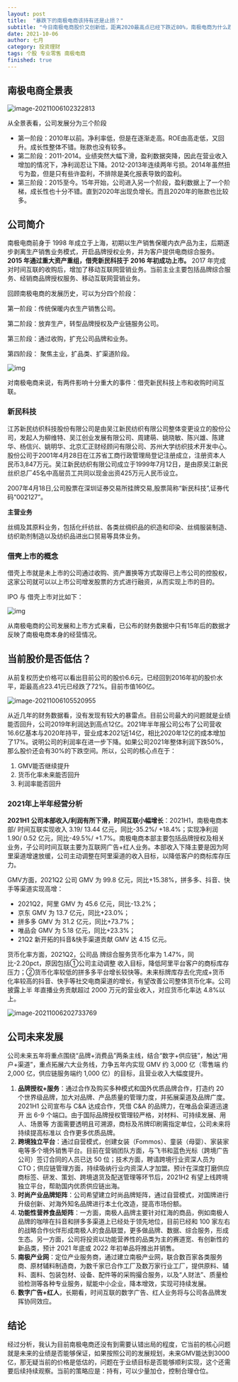 ```yaml
---
layout: post
title:  "暴跌下的南极电商该持有还是止损？"
subtitle: "今日南极电商股价又创新低，距离2020最高点已经下跌近80%，南极电商为什么跌势如此凶猛，股价能否回升，当前情况下该加仓、持有还是止损？"
date: 2021-10-06
author: 七月
category: 投资理财
tags: 个股 专业零售 南极电商
finished: true
---
```


## 南极电商全景表

![image-20211006102322813](/img/2021-10-06-NanJiDianShang/image-20211006102322813.png)

从全景表看，公司发展分为三个阶段

* 第一阶段：2010年以前。净利率低，但是在逐渐走高。ROE由高走低，又回升。成长性整体不错。账款也没有较多。
* 第二阶段：2011-2014。业绩突然大幅下滑，盈利数据突降，因此在营业收入增加的情况下，净利润忍让下降。2012-2013年连续两年亏损。2014年虽然扭亏为盈，但是只有些许盈利，不排除是美化报表导致的盈利。
* 第三阶段：2015至今。15年开始，公司进入另一个阶段，盈利数据上了一个阶梯，成长性也十分不错。直到2020年出现负增长。而且2020年的账款也比较多。

## 公司简介

南极电商前身于 1998 年成立于上海，初期以生产销售保暖内衣产品为主，后期逐步剥离生产销售业务模式，开启品牌授权业务，并为客户提供电商综合服务。**2015 年通过重大资产重组，借壳新民科技于 2016 年初成功上市。** 2017 年完成对时间互联的收购后，增加了移动互联网营销业务。当前主业主要包括品牌综合服务、经销商品牌授权服务、移动互联网营销业务。

回顾南极电商的发展历史，可以为分四个阶段：

第一阶段：传统保暖内衣生产销售公司。

第二阶段：放弃生产，转型品牌授权及产业链服务公司。

第三阶段：通过收购，扩充公司品牌和业务。

第四阶段： 聚焦主业，扩品类、扩渠道阶段。

![img](https://rosanne-luo.github.io/img/v2-e995b6e64497b4c215ba4d1e689ce67f_720w.jpg)

对南极电商来说，有两件影响十分重大的事件：借壳新民科技上市和收购时间互联。

### 新民科技

江苏新民纺织科技股份有限公司是由吴江新民纺织有限公司整体变更设立的股份公司，发起人为柳维特、吴江创业发展有限公司、周建萌、姚晓敏、陈兴雄、陈建华、杨信兴、姚明华、北京汇正财经顾问有限公司、苏州大学纺织技术开发中心。股份公司于2001年4月28日在江苏省工商行政管理局登记注册成立，注册资本人民币3,847万元。吴江新民纺织有限公司成立于1999年7月12日，是由原吴江新民丝织总厂45名中高层员工共同以现金出资425万元人民币设立。

2007年4月18日,公司股票在深圳证券交易所挂牌交易,股票简称“新民科技”,证券代码“002127”。

**主营业务**

丝绸及其原料业务，包括化纤纺丝、各类丝绸织品的织造和印染、丝绸服装制造、纺织助剂制造以及纺织品进出口贸易等具体业务。

### 借壳上市的概念

借壳上市就是未上市的公司通过收购、资产置换等方式取得已上市公司的控股权，这家公司就可以以上市公司增发股票的方式进行融资，从而实现上市的目的。

IPO 与 借壳上市对比如下：

![img](/img/2021-10-06-NanJiDianShang/format,f_auto.jpeg)

从南极电商的公司发展和上市方式来看，已公布的财务数据中只有15年后的数据才反映了南极电商本身的经营情况。

## 当前股价是否低估？

从前复权历史价格可以看出目前公司的股价6.6元，已经回到2016年初的股价水平，距最高点23.41元已经跌了72%。目前市值160亿。

![image-20211006105520955](/img/2021-10-06-NanJiDianShang/image-20211006105520955.png)

 从近几年的财务数据看，没有发现有较大的暴雷点。目前公司最大的问题就是业绩能否回升，公司2019年利润达到高点12亿。2021年半年报公司公布了公司营收16.6亿基本与2020年持平，营业成本2021近14亿，相比2020年12亿的成本增加了17%。说明公司的利润率在进一步下降。如果公司2021年整体利润下跌50%，那么股价还会有30%的下跌空间。所以，公司的核心点在于：

1. GMV能否继续提升
2. 货币化率未来能否回升
3. 利润率能否回升

### 2021年上半年经营分析

**2021H1 公司本部收入/利润有所下滑，时间互联小幅增长**：2021H1，南极电商本部/ 时间互联实现收入 3.19/ 13.44 亿元，同比-35.2%/ +18.4%；实现净利润 1.90/ 0.52 亿元，同比-49.5%/ +1.7%。南极电商本部主要包括品牌授权及相关业务，子公司时间互联主要为互联网广告+红人业务。本部收入下降主要是因为阿里渠道增速放缓，公司主动调整在阿里渠道的收入目标，以降低客户的商标库存压力。

GMV方面，2021Q2 公司 GMV 为 99.8 亿元，同比+15.38%，拼多多、抖音、快手等渠道实现高增：

* 2021Q2，阿里 GMV 为 45.6 亿元，同比-13.2%；
* 京东 GMV 为 13.7 亿元，同比+23.0%；
* 拼多多 GMV 为 31.2 亿元，同比+73.7%；
* 唯品会 GMV 为 5.18 亿元，同比+23.3%；
* 21Q2 新开拓的抖音&快手渠道贡献 GMV 达 4.15 亿元。

货币化率方面，2021Q2，公司品 牌综合服务货币化率为 1.47%，同比-2.20pct，原因包括①公司主动调整 收入目标，降低阿里平台客户的商标库存压力；②货币化率较低的拼多多平台增长较快等。未来标牌库存去化完成+货币化率较高的抖音、快手等社交电商渠道的增长，有望改善公司整体货币化率。公司披露上半 年直播业务贡献超过 2000 万元的营业收入，对应货币化率达 4.8%以上。

![image-20211006202733769](/img/2021-10-06-NanJiDianShang/image-20211006202733769.png)

## 公司未来发展

公司未来五年将重点围绕“品牌+消费品”两条主线，结合“数字+供应链”，触达“用户+渠道”，重点拓展六大业务线，力争五年内实现 GMV 约 3,000 亿（零售端
约 2,000 亿，供应链服务端约 1,000 亿）的目标，且营业收入大幅度提升。

1. **品牌授权+服务**：通过合作及购买多种模式和国外优质品牌合作，打造约 20 个世界级品牌，加大对品牌、产品质量的管理力度，并拓展渠道及品牌广度。 2021H1 公司宣布与 C&A 达成合作，凭借 C&A 的品牌力，在唯品会渠道迅速开 出 6-9 个端口。由于国际品牌授权管理较严格，对材料、可持续发展、用人、场景等 方面需要透明且可溯源，商标及吊牌印刷需指定单位，公司未来将持续提高标准以 合作更多优质品牌。
2. **跨境独立平台**：通过自营模式，创建女装（Fommos）、童装（母婴）、家装家电等多个境外销售平台。目前在营销团队方面，与飞书和蓝色光标（跨境广告公司）签订合同的人员已达 50 位；技术方面，聘请跨境行业资深人员为 CTO；供应链管理方面，持续吸纳行业内资深人才加盟。预计在深度打磨供应商标签、研发、策划、跨境退货及配送管理等环节后，2021H2 有望上线跨境独立平台，帮助国内优质供应链出海。
3. **时尚产业品牌矩阵**：公司希望建立时尚品牌矩阵，通过自营模式，对国牌进行升级创新、对海外知名品牌进行本土化改造，提高市场份额。
4. **功能性营养食品矩阵**：一方面，南极人品牌主要针对红海的商品，例如南极人品牌的咖啡在抖音和拼多多渠道上已经处于领先地位，目前已经和 100 家左右
   的战略合作伙伴形成南极人的食品联盟，更多做品牌、数据、综合服务，形成生态。另一方面，公司将投资以功能营养性的品类为主的赛道宽、有创新性的新品类，预计 2021 年底或 2022 年初单品将推出并销售。
5. **南极产业网**：定位产业服务商，通过建立南极产业网，联合数百家各类服务商、原材辅料制造商，为数千家已合作工厂及数万家行业工厂，提供原料、辅料、面料、包装包材、设备、配件等的采购撮合服务，以及“人财法”、质量检验检测等各种专业服务，赋能中小企业，降本增效，实现可持续发展。
6. **数字广告+红人**，长期看，时间互联的数字广告、红人业务将与公司各品牌发挥协同效应。

## 结论

经过分析，我认为目前南极电商还没有到需要认错出局的程度，它当前的核心问题就是未来的业绩是否能够保证，如果按照公司的发展规划，未来GMV能达到3000亿，那无疑当前的价格是低估的，问题在于业绩目标是否能够顺利实现，这个还需要后续持续观察。当前的策略应是：持有，可以少量加仓，控制合理仓位。